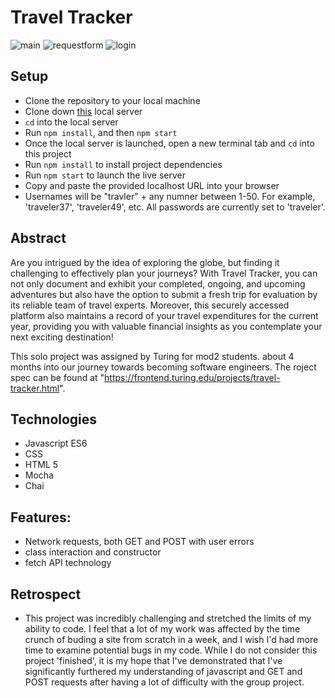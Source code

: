 # Travel Tracker

![main](https://user-images.githubusercontent.com/123911665/259471108-4ee3cef2-ed30-479a-bbfa-0d96531eed91.png)
![requestform](https://user-images.githubusercontent.com/123911665/259471382-3561620b-39ad-48c1-90d7-7181ea47a345.png)
![login](https://user-images.githubusercontent.com/123911665/259472779-99ed3d67-aa16-44ef-ba47-882cec356332.png)



## Setup
- Clone the repository to your local machine
- Clone down <a href="https://github.com/turingschool-examples/travel-tracker-api">this</a> local server
- `cd` into the local server
- Run `npm install`, and then `npm start`
- Once the local server is launched, open a new terminal tab and `cd` into this project
- Run `npm install` to install project dependencies
- Run `npm start` to launch the live server
- Copy and paste the provided localhost URL into your browser
- Usernames will be "travler" + any numner between 1-50.  For example, 'traveler37', 'traveler49', etc. All passwords are currently set to 'traveler'.


## Abstract
Are you intrigued by the idea of exploring the globe, but finding it challenging to effectively plan your journeys? With Travel Tracker, you can not only document and exhibit your completed, ongoing, and upcoming adventures but also have the option to submit a fresh trip for evaluation by its reliable team of travel experts. Moreover, this securely accessed platform also maintains a record of your travel expenditures for the current year, providing you with valuable financial insights as you contemplate your next exciting destination!

This solo project was assigned by Turing for mod2 students. about 4 months into our journey towards becoming software engineers. The roject spec can be found at "https://frontend.turing.edu/projects/travel-tracker.html".

## Technologies

- Javascript ES6
- CSS
- HTML 5
- Mocha
- Chai

## Features:

- Network requests, both GET and POST with user errors
- class interaction and constructor
- fetch API technology

## Retrospect

- This project was incredibly challenging and stretched the limits of my ability to code. I feel that a lot of my work was affected by the time crunch of buding a site from scratch in a week, and I wish I'd had more time to examine potential bugs in my code. While I do not consider this project 'finished', it is my hope that I've demonstrated that I've significantly furthered my understanding of javascript and GET and POST requests after having a lot of difficulty with the group project.

